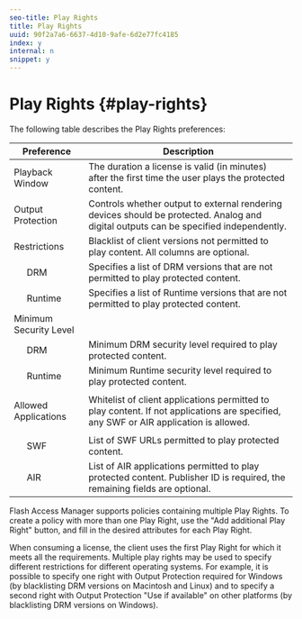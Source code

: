 ```yaml
---
seo-title: Play Rights
title: Play Rights
uuid: 90f2a7a6-6637-4d10-9afe-6d2e77fc4185
index: y
internal: n
snippet: y
---
```


# Play Rights {#play-rights}

The following table describes the Play Rights preferences: 

<table frame="all" colsep="1" rowsep="1" class="+ topic/table adobe-d/table " id="table_p1j_d2z_n4"> 
 <thead class="- topic/thead "> 
  <tr rowsep="1" class="- topic/row "> 
   <th class="- topic/entry entry" colspan="2"> Preference </th> 
   <th colname="3" class="- topic/entry entry"> Description </th> 
  </tr> 
 </thead>
 <tbody class="- topic/tbody "> 
  <tr rowsep="1" class="- topic/row "> 
   <td class="- topic/entry " colspan="2"> Playback Window </td> 
   <td colname="3" class="- topic/entry "> The duration a license is valid (in minutes) after the first time the user plays the protected content. </td> 
  </tr> 
  <tr rowsep="1" class="- topic/row "> 
   <td class="- topic/entry " colspan="2"> Output Protection </td> 
   <td colname="3" class="- topic/entry "> Controls whether output to external rendering devices should be protected. Analog and digital outputs can be specified independently. </td> 
  </tr> 
  <tr rowsep="1" class="- topic/row "> 
   <td class="- topic/entry " colspan="2"> Restrictions </td> 
   <td colname="3" class="- topic/entry "> Blacklist of client versions not permitted to play content. All columns are optional. </td> 
  </tr> 
  <tr rowsep="1" class="- topic/row "> 
   <td colname="1" class="- topic/entry "></td> 
   <td colname="2" class="- topic/entry "> DRM </td> 
   <td colname="3" class="- topic/entry "> Specifies a list of DRM versions that are not permitted to play protected content. </td> 
  </tr> 
  <tr rowsep="1" class="- topic/row "> 
   <td colname="1" class="- topic/entry "></td> 
   <td colname="2" class="- topic/entry "> Runtime </td> 
   <td colname="3" class="- topic/entry "> Specifies a list of Runtime versions that are not permitted to play protected content. </td> 
  </tr> 
  <tr rowsep="1" class="- topic/row "> 
   <td class="- topic/entry " colspan="2"> Minimum Security Level </td> 
   <td colname="3" class="- topic/entry "></td> 
  </tr> 
  <tr rowsep="1" class="- topic/row "> 
   <td colname="1" class="- topic/entry "></td> 
   <td colname="2" class="- topic/entry "> DRM </td> 
   <td colname="3" class="- topic/entry "> Minimum DRM security level required to play protected content. </td> 
  </tr> 
  <tr rowsep="1" class="- topic/row "> 
   <td colname="1" class="- topic/entry "></td> 
   <td colname="2" class="- topic/entry "> Runtime </td> 
   <td colname="3" class="- topic/entry "> Minimum Runtime security level required to play protected content. </td> 
  </tr> 
  <tr rowsep="1" class="- topic/row "> 
   <td class="- topic/entry " colspan="2"> <p class="- topic/p ">Allowed Applications </p> </td> 
   <td colname="3" class="- topic/entry "> Whitelist of client applications permitted to play content. If not applications are specified, any SWF or AIR application is allowed. </td> 
  </tr> 
  <tr rowsep="1" class="- topic/row "> 
   <td colname="1" class="- topic/entry "></td> 
   <td colname="2" class="- topic/entry "> SWF </td> 
   <td colname="3" class="- topic/entry "> List of SWF URLs permitted to play protected content. </td> 
  </tr> 
  <tr rowsep="0" class="- topic/row "> 
   <td colname="1" class="- topic/entry "></td> 
   <td colname="2" class="- topic/entry "> AIR </td> 
   <td colname="3" class="- topic/entry "> List of AIR applications permitted to play protected content. Publisher ID is required, the remaining fields are optional. </td> 
  </tr> 
 </tbody> 
</table>

Flash Access Manager supports policies containing multiple Play Rights. To create a policy with more than one Play Right, use the "Add additional Play Right" button, and fill in the desired attributes for each Play Right.

When consuming a license, the client uses the first Play Right for which it meets all the requirements. Multiple play rights may be used to specify different restrictions for different operating systems. For example, it is possible to specify one right with Output Protection required for Windows (by blacklisting DRM versions on Macintosh and Linux) and to specify a second right with Output Protection "Use if available" on other platforms (by blacklisting DRM versions on Windows). 
